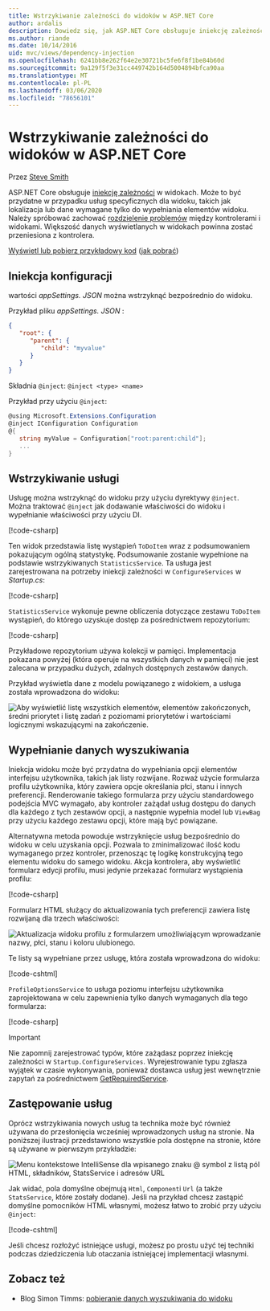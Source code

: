 ```yaml
---
title: Wstrzykiwanie zależności do widoków w ASP.NET Core
author: ardalis
description: Dowiedz się, jak ASP.NET Core obsługuje iniekcję zależności w widokach MVC.
ms.author: riande
ms.date: 10/14/2016
uid: mvc/views/dependency-injection
ms.openlocfilehash: 6241bb8e262f64e2e30721bc5fe6f8f1be84b60d
ms.sourcegitcommit: 9a129f5f3e31cc449742b164d5004894bfca90aa
ms.translationtype: MT
ms.contentlocale: pl-PL
ms.lasthandoff: 03/06/2020
ms.locfileid: "78656101"
---
```

# <a name="dependency-injection-into-views-in-aspnet-core"></a>Wstrzykiwanie zależności do widoków w ASP.NET Core

Przez [Steve Smith](https://ardalis.com/)

ASP.NET Core obsługuje [iniekcję zależności](xref:fundamentals/dependency-injection) w widokach. Może to być przydatne w przypadku usług specyficznych dla widoku, takich jak lokalizacja lub dane wymagane tylko do wypełniania elementów widoku. Należy spróbować zachować [rozdzielenie problemów](/dotnet/standard/modern-web-apps-azure-architecture/architectural-principles#separation-of-concerns) między kontrolerami i widokami. Większość danych wyświetlanych w widokach powinna zostać przeniesiona z kontrolera.

[Wyświetl lub pobierz przykładowy kod](https://github.com/dotnet/AspNetCore.Docs/tree/master/aspnetcore/mvc/views/dependency-injection/sample) ([jak pobrać](xref:index#how-to-download-a-sample))

## <a name="configuration-injection"></a>Iniekcja konfiguracji

wartości *appSettings. JSON* można wstrzyknąć bezpośrednio do widoku.

Przykład pliku *appSettings. JSON* :

```json
{
   "root": {
      "parent": {
         "child": "myvalue"
      }
   }
}
```

Składnia `@inject`: `@inject <type> <name>`

Przykład przy użyciu `@inject`:

```csharp
@using Microsoft.Extensions.Configuration
@inject IConfiguration Configuration
@{
   string myValue = Configuration["root:parent:child"];
   ...
}
```

## <a name="service-injection"></a>Wstrzykiwanie usługi

Usługę można wstrzyknąć do widoku przy użyciu dyrektywy `@inject`. Można traktować `@inject` jak dodawanie właściwości do widoku i wypełnianie właściwości przy użyciu DI.

[!code-csharp[](../../mvc/views/dependency-injection/sample/src/ViewInjectSample/Views/ToDo/Index.cshtml?highlight=4,5,15,16,17)]

Ten widok przedstawia listę wystąpień `ToDoItem` wraz z podsumowaniem pokazującym ogólną statystykę. Podsumowanie zostanie wypełnione na podstawie wstrzykiwanych `StatisticsService`. Ta usługa jest zarejestrowana na potrzeby iniekcji zależności w `ConfigureServices` w *Startup.cs*:

[!code-csharp[](../../mvc/views/dependency-injection/sample/src/ViewInjectSample/Startup.cs?highlight=6,7&range=15-22)]

`StatisticsService` wykonuje pewne obliczenia dotyczące zestawu `ToDoItem` wystąpień, do którego uzyskuje dostęp za pośrednictwem repozytorium:

[!code-csharp[](../../mvc/views/dependency-injection/sample/src/ViewInjectSample/Model/Services/StatisticsService.cs?highlight=15,20,25)]

Przykładowe repozytorium używa kolekcji w pamięci. Implementacja pokazana powyżej (która operuje na wszystkich danych w pamięci) nie jest zalecana w przypadku dużych, zdalnych dostępnych zestawów danych.

Przykład wyświetla dane z modelu powiązanego z widokiem, a usługa została wprowadzona do widoku:

![Aby wyświetlić listę wszystkich elementów, elementów zakończonych, średni priorytet i listę zadań z poziomami priorytetów i wartościami logicznymi wskazującymi na zakończenie.](dependency-injection/_static/screenshot.png)

## <a name="populating-lookup-data"></a>Wypełnianie danych wyszukiwania

Iniekcja widoku może być przydatna do wypełniania opcji elementów interfejsu użytkownika, takich jak listy rozwijane. Rozważ użycie formularza profilu użytkownika, który zawiera opcje określania płci, stanu i innych preferencji. Renderowanie takiego formularza przy użyciu standardowego podejścia MVC wymagało, aby kontroler zażądał usług dostępu do danych dla każdego z tych zestawów opcji, a następnie wypełnia model lub `ViewBag` przy użyciu każdego zestawu opcji, które mają być powiązane.

Alternatywna metoda powoduje wstrzyknięcie usług bezpośrednio do widoku w celu uzyskania opcji. Pozwala to zminimalizować ilość kodu wymaganego przez kontroler, przenosząc tę logikę konstrukcyjną tego elementu widoku do samego widoku. Akcja kontrolera, aby wyświetlić formularz edycji profilu, musi jedynie przekazać formularz wystąpienia profilu:

[!code-csharp[](../../mvc/views/dependency-injection/sample/src/ViewInjectSample/Controllers/ProfileController.cs?highlight=9,19)]

Formularz HTML służący do aktualizowania tych preferencji zawiera listę rozwijaną dla trzech właściwości:

![Aktualizacja widoku profilu z formularzem umożliwiającym wprowadzanie nazwy, płci, stanu i koloru ulubionego.](dependency-injection/_static/updateprofile.png)

Te listy są wypełniane przez usługę, która została wprowadzona do widoku:

[!code-cshtml[](../../mvc/views/dependency-injection/sample/src/ViewInjectSample/Views/Profile/Index.cshtml?highlight=4,16,17,21,22,26,27)]

`ProfileOptionsService` to usługa poziomu interfejsu użytkownika zaprojektowana w celu zapewnienia tylko danych wymaganych dla tego formularza:

[!code-csharp[](../../mvc/views/dependency-injection/sample/src/ViewInjectSample/Model/Services/ProfileOptionsService.cs?highlight=7,13,24)]

> [!IMPORTANT]
> Nie zapomnij zarejestrować typów, które zażądasz poprzez iniekcję zależności w `Startup.ConfigureServices`. Wyrejestrowanie typu zgłasza wyjątek w czasie wykonywania, ponieważ dostawca usług jest wewnętrznie zapytań za pośrednictwem [GetRequiredService](/dotnet/api/microsoft.extensions.dependencyinjection.serviceproviderserviceextensions.getrequiredservice).

## <a name="overriding-services"></a>Zastępowanie usług

Oprócz wstrzykiwania nowych usług ta technika może być również używana do przesłonięcia wcześniej wprowadzonych usług na stronie. Na poniższej ilustracji przedstawiono wszystkie pola dostępne na stronie, które są używane w pierwszym przykładzie:

![Menu kontekstowe IntelliSense dla wpisanego znaku @ symbol z listą pól HTML, składników, StatsService i adresów URL](dependency-injection/_static/razor-fields.png)

Jak widać, pola domyślne obejmują `Html`, `Component`i `Url` (a także `StatsService`, które zostały dodane). Jeśli na przykład chcesz zastąpić domyślne pomocników HTML własnymi, możesz łatwo to zrobić przy użyciu `@inject`:

[!code-cshtml[](../../mvc/views/dependency-injection/sample/src/ViewInjectSample/Views/Helper/Index.cshtml?highlight=3,11)]

Jeśli chcesz rozłożyć istniejące usługi, możesz po prostu użyć tej techniki podczas dziedziczenia lub otaczania istniejącej implementacji własnymi.

## <a name="see-also"></a>Zobacz też

* Blog Simon Timms: [pobieranie danych wyszukiwania do widoku](https://blog.simontimms.com/2015/06/09/getting-lookup-data-into-you-view/)
